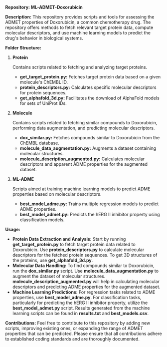 **Repository: ML-ADMET-Doxorubicin**

**Description:** This repository provides scripts and tools for assessing the ADMET properties of Doxorubicin, a common chemotherapy drug. The repository offers methods to fetch relevant target protein data, compute molecular descriptors, and use machine learning models to predict the drug's behavior in biological systems.

**Folder Structure:**
1. **Protein**

   Contains scripts related to fetching and analyzing target proteins.

   - **get_target_protein.py:** Fetches target protein data based on a given molecule's ChEMBL ID.   
   - **protein_descriptors.py:** Calculates specific molecular descriptors for protein sequences.   
   - **get_alphafold_3d.py:** Facilitates the download of AlphaFold models for sets of UniProt IDs.   

2. **Molecule**

   Contains scripts related to fetching similar compounds to Doxorubicin, performing data augmentation, and predicting molecular descriptors.

   - **dox_similar.py:** Fetches compounds similar to Doxorubicin from the ChEMBL database.   
   - **molecule_data_augmentation.py:** Augments a dataset containing molecular structures.   
   - **molecule_description_augmented.py:** Calculates molecular descriptors and apparent ADME properties for the augmented dataset.   

3. **ML-ADME**

   Scripts aimed at training machine learning models to predict ADME properties based on molecular descriptors.

   - **best_model_adme.py:** Trains multiple regression models to predict ADME properties.   
   - **best_model_admet.py:** Predicts the hERG II inhibitor property using classification models.   

**Usage:**
- **Protein Data Extraction and Analysis:** Start by running **get_target_protein.py** to fetch target protein data related to Doxorubicin. Use **protein_descriptors.py** to calculate molecular descriptors for the fetched protein sequences. To get 3D structures of the proteins, use **get_alphafold_3d.py**.
- **Molecular Data Handling:** To find compounds similar to Doxorubicin, run the **dox_similar.py** script. Use **molecule_data_augmentation.py** to augment the dataset of molecular structures. **molecule_description_augmented.py** will help in calculating molecular descriptors and predicting ADME properties for the augmented dataset.
- **Machine Learning Predictions:** For regression tasks related to ADME properties, use **best_model_adme.py**. For classification tasks, particularly for predicting the hERG II inhibitor property, utilize the **best_model_admet.py** script. Results generated from the machine learning scripts can be found in **results.txt** and **best_models.csv**.

**Contributions:** Feel free to contribute to this repository by adding new scripts, improving existing ones, or expanding the range of ADMET properties that can be predicted. Please ensure that all contributions adhere to established coding standards and are thoroughly documented.

